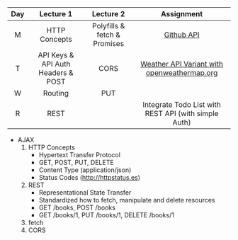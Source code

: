 | Day | Lecture 1 | Lecture 2 | Assignment |
| :-: | :-: | :-: | :-: |
| M | HTTP Concepts | Polyfills & fetch & Promises | [Github API](https://github.com/theironyard/js-assignments/tree/master/APIs/github-api-profile) |
| T | API Keys & API Auth Headers & POST | CORS | [Weather API Variant with openweathermap.org](https://github.com/theironyard/js-assignments/tree/master/APIs/weather-app)|
| W | Routing | PUT |
| R | REST | | Integrate Todo List with REST API (with simple Auth) |

* AJAX
	1. HTTP Concepts
		* Hypertext Transfer Protocol
		* GET, POST, PUT, DELETE
		* Content Type (application/json)
		* Status Codes (http://httpstatus.es)
	2. REST
		* Representational State Transfer
		* Standardized how to fetch, manipulate and delete resources
		* GET /books, POST /books
		* GET /books/1, PUT /books/1, DELETE /books/1
	3. fetch
	4. CORS
